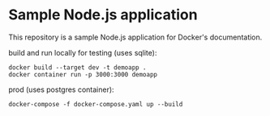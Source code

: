 # Sample Node.js application

This repository is a sample Node.js application for Docker's documentation.


build and run locally for testing (uses sqlite):
~~~
docker build --target dev -t demoapp .
docker container run -p 3000:3000 demoapp
~~~

prod (uses postgres container):
~~~
docker-compose -f docker-compose.yaml up --build
~~~
